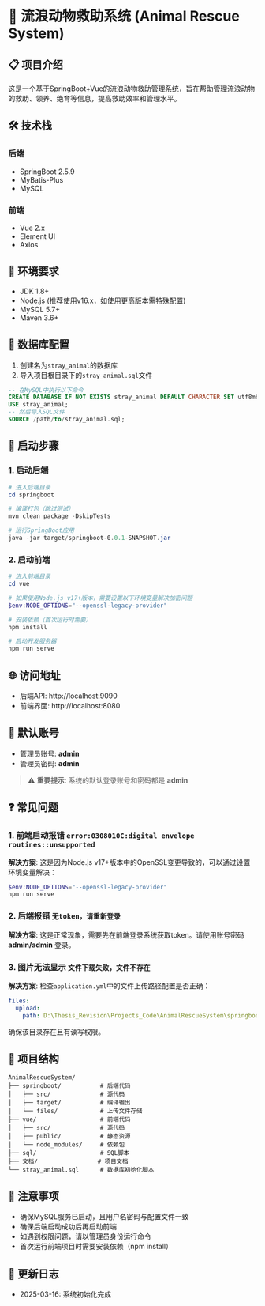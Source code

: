 # 🐾 流浪动物救助系统 (Animal Rescue System)

## 📋 项目介绍

这是一个基于SpringBoot+Vue的流浪动物救助管理系统，旨在帮助管理流浪动物的救助、领养、绝育等信息，提高救助效率和管理水平。

## 🛠️ 技术栈

### 后端
- SpringBoot 2.5.9
- MyBatis-Plus
- MySQL

### 前端
- Vue 2.x
- Element UI
- Axios

## 🔧 环境要求

- JDK 1.8+
- Node.js (推荐使用v16.x，如使用更高版本需特殊配置)
- MySQL 5.7+
- Maven 3.6+

## 💾 数据库配置

1. 创建名为`stray_animal`的数据库
2. 导入项目根目录下的`stray_animal.sql`文件

```sql
-- 在MySQL中执行以下命令
CREATE DATABASE IF NOT EXISTS stray_animal DEFAULT CHARACTER SET utf8mb4;
USE stray_animal;
-- 然后导入SQL文件
SOURCE /path/to/stray_animal.sql;
```

## 🚀 启动步骤

### 1. 启动后端

```powershell
# 进入后端目录
cd springboot

# 编译打包（跳过测试）
mvn clean package -DskipTests

# 运行SpringBoot应用
java -jar target/springboot-0.0.1-SNAPSHOT.jar
```

### 2. 启动前端

```powershell
# 进入前端目录
cd vue

# 如果使用Node.js v17+版本，需要设置以下环境变量解决加密问题
$env:NODE_OPTIONS="--openssl-legacy-provider"

# 安装依赖（首次运行时需要）
npm install

# 启动开发服务器
npm run serve
```

## 🌐 访问地址

- 后端API: http://localhost:9090
- 前端界面: http://localhost:8080

## 👤 默认账号

- 管理员账号: **admin**
- 管理员密码: **admin**

> ⚠️ **重要提示**: 系统的默认登录账号和密码都是 **admin**

## ❓ 常见问题

### 1. 前端启动报错 `error:0308010C:digital envelope routines::unsupported`

**解决方案**: 这是因为Node.js v17+版本中的OpenSSL变更导致的，可以通过设置环境变量解决：

```powershell
$env:NODE_OPTIONS="--openssl-legacy-provider"
npm run serve
```

### 2. 后端报错 `无token，请重新登录`

**解决方案**: 这是正常现象，需要先在前端登录系统获取token。请使用账号密码 **admin/admin** 登录。

### 3. 图片无法显示 `文件下载失败，文件不存在`

**解决方案**: 检查`application.yml`中的文件上传路径配置是否正确：

```yaml
files:
  upload:
    path: D:\Thesis_Revision\Projects_Code\AnimalRescueSystem\springboot\files/
```

确保该目录存在且有读写权限。

## 📁 项目结构

```
AnimalRescueSystem/
├── springboot/           # 后端代码
│   ├── src/              # 源代码
│   ├── target/           # 编译输出
│   └── files/            # 上传文件存储
├── vue/                  # 前端代码
│   ├── src/              # 源代码
│   ├── public/           # 静态资源
│   └── node_modules/     # 依赖包
├── sql/                  # SQL脚本
├── 文档/                 # 项目文档
└── stray_animal.sql      # 数据库初始化脚本
```

## 📝 注意事项

- 确保MySQL服务已启动，且用户名密码与配置文件一致
- 确保后端启动成功后再启动前端
- 如遇到权限问题，请以管理员身份运行命令
- 首次运行前端项目时需要安装依赖（npm install）

## 🔄 更新日志

- 2025-03-16: 系统初始化完成 